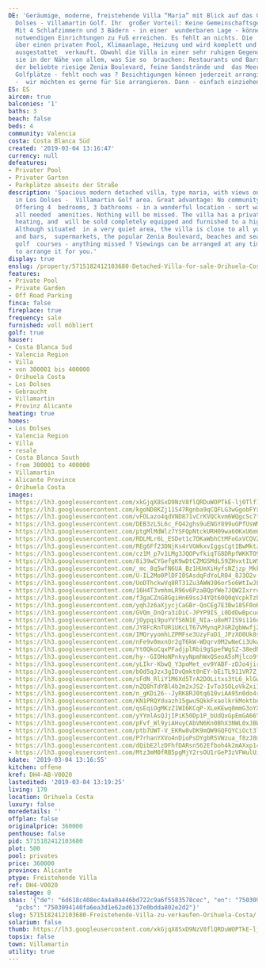 ```yaml
---
DE: 'Geräumige, moderne, freistehende Villa “Maria” mit Blick auf das Grün in Los
  Dolses - Villamartin Golf. Ihr  großer Vorteil: Keine Gemeinschaftsgebühren zu zahlen.
  Mit 4 Schlafzimmern und 3 Bädern - in einer  wunderbaren Lage - können Sie alle
  notwendigen Einrichtungen zu Fuß erreichen. Es fehlt an nichts. Die  Villa verfügt
  über einen privaten Pool, Klimaanlage, Heizung und wird komplett und hochwertig
  ausgestattet  verkauft. Obwohl die Villa in einer sehr ruhigen Gegend liegt, ist
  sie in der Nähe von allem, was Sie so  brauchen: Restaurants und Bars, Supermärkte,
  der beliebte riesige Zenia Boulevard, feine Sandstrände und  das Meer, 4 internationale
  Golfplätze - fehlt noch was ? Besichtigungen können jederzeit arrangiert werden
  -  wir möchten es gerne für Sie arrangieren. Dann - einfach einziehen.'
ES: ES
aircon: true
balconies: '1'
baths: 3
beach: false
beds: 4
community: Valencia
costa: Costa Blanca Süd
created: '2019-03-04 13:16:47'
currency: null
defeatures:
- Privater Pool
- Privater Garten
- Parkplätze abseits der Straße
description: 'Spacious modern detached villa, type maria, with views on the green
  in Los Dolses -  Villamartin Golf area. Great advantage: No community fees to pay.
  Offering 4  bedrooms, 3 bathrooms - in a wonderful location - sort walks to really
  all needed  amenities. Nothing will be missed. The villa has a private pool, A/C,
  heating, and  will be sold completely equipped and furnished to a high standard.
  Although situated  in a very quiet area, the villa is close to all you need: restaurants
  and bars,  supermarkets, the popular Zenia Boulevard, beaches and sea, 4 international
  golf  courses - anything missed ? Viewings can be arranged at any time - we would  like
  to arrange it for you.'
display: true
enslug: /property/5715182412103680-Detached-Villa-for-sale-Orihuela-Costa/
features:
- Private Pool
- Private Garden
- Off Road Parking
finca: false
fireplace: true
frequency: sale
furnished: voll möbliert
golf: true
hauser:
- Costa Blanca Sud
- Valencia Region
- Villa
- von 300001 bis 400000
- Orihuela Costa
- Los Dolses
- Gebraucht
- Villamartin
- Provinz Alicante
heating: true
homes:
- Los Dolses
- Valencia Region
- Villa
- resale
- Costa Blanca South
- from 300001 to 400000
- Villamartin
- Alicante Province
- Orihuela Costa
images:
- https://lh3.googleusercontent.com/xkGjqX8SxD9NzV8flQRDuWOPTkE-lj0Tlf1JZJwchVZNMmRkAzG5MHJVmF7LQrO6RYzj8uDyAIfWF8pIVbVO=w640-rj-e30-l100
- https://lh3.googleusercontent.com/kgoND8KZj11S47Rgnba9qCQFLG3wGgobFYx6EJs397XOJwPMyD40OIzqjPX9A4OBaOzFfuVf2FVTRArGRjt6=w640-rj-e30-l100
- https://lh3.googleusercontent.com/vFOLazo4qdVND871vCrKVQCkvm6WQgcSc7tCabc5rqWMm4pNgiIq1Hw1dk18FYHIDUEm4JU29C3Kv0igoTw=w640-rj-e30-l100
- https://lh3.googleusercontent.com/DEB3zL5L6c_FQ42ghs9uENGY899uGPfUsWMebu4V4eSsFOTIi31KJMVsYDa3GA2hj7wdHiuYOMZ24A3GqYM=w640-rj-e30-l100
- https://lh3.googleusercontent.com/ptgMlMdWlz7YSFQpNtckURH09wa60KxU6mCSB3eKvpfbTeZuhfE5sgh_2Py1_mZ-b96szLx7IS5j0FlCNKJc=w640-rj-e30-l100
- https://lh3.googleusercontent.com/RDLMLr6L_ESDet1c7DKaWbhCtMFoGxVCQVZN6UCVjrOKrI2chyEy7RaWXbR2CyQKCcBuUb4Yol420o1Ljc4=w640-rj-e30-l100
- https://lh3.googleusercontent.com/REg6Ff23DNjKs4rVGWkxvIggsCgtIBwMktzMc4YhZSf3_bfObsKBo8bfyBVoaLWJjJTCdVGedvMOGV0AfBc2=w640-rj-e30-l100
- https://lh3.googleusercontent.com/cz1M_p7v1LMg3JQOPvfkiqTG8DRpfWKKTO9VjwaRhIpOQIY6NQ714A_12eWRCDhJ-VbMrR2B459tM1T4b5o=w640-rj-e30-l100
- https://lh3.googleusercontent.com/8i39wCYGefgK9wDtCZMGSMdL59ZHvxtILWSeIzxtjScUTzgkF8Bj6WbrkLDKBhMYrOdugVReQ8dHKbePbLf54w=w640-rj-e30-l100
- https://lh3.googleusercontent.com/_mc_8q5wfN6UA_Bz1HUmXiHyfsNZjzp_Mkk_Z-tpk2JV5kCvebM07cvUYaJ6IEAO5W8KPTxR3mV8xycPPQkR=w640-rj-e30-l100
- https://lh3.googleusercontent.com/U-IL2Mo0PlDFI0SAsdqFdYoLR04_8J3O2v-yGuUpnALO3Ik1NSWwdiquYzPHvRl79lN-0jkWaxtB7fJYWgww=w640-rj-e30-l100
- https://lh3.googleusercontent.com/UoDThckwVq8RT31Zu3AWWJ06or5o6WtIwJLEtrUOE2N5AvpOpN1jdA3r3UkKOzdTQ8vg2lh26P_Rz4PjzkHl=w640-rj-e30-l100
- https://lh3.googleusercontent.com/16H4T3vmhmLR96v6PzaBQpYWe7JQW2IxrruK-lShm5stT-OR4c4lQ-fzsOAqWbF1gsTnk7easuoNPN_OjG7feg=w640-rj-e30-l100
- https://lh3.googleusercontent.com/f3gaCZnG8GgiHn69ssJ4YQt60Q0qVcpkTzh-m23p87NgVngSk6jIFHvX3T9v6TPEQIl2xpZB4K0Ph-O6vXfD=w640-rj-e30-l100
- https://lh3.googleusercontent.com/yqhJz6aXjycjCaGBr-QoCEg7E3Bw18SF0oKPxKeo6snYs4EUNXuFwomQDjk9Qp4sv9dGJczZyweQc9_tvrLO=w640-rj-e30-l100
- https://lh3.googleusercontent.com/GVQm_DnQra3iDiC-JPYP9IS_i0DdDwBpcudmoor-qUpo-xQQ5kVrswDXlYabtiq6ei6q6KZgRhRsARGlgRM5SA=w640-rj-e30-l100
- https://lh3.googleusercontent.com/jOypqi9puYVfS6N1E_NIa-u8eM7IS9i116dY9ASVyTHMaMeZ9OV6D4BFwnvo5lve1J1Jg_xi22fISIdyww2l=w640-rj-e30-l100
- https://lh3.googleusercontent.com/JY8FcRnTUR1UKcLT67VMynqPJGRZgbWwfj211z-sfhYsbeOGdKs2G6S5idImYrM_IaC8KXP_DMPVi4F55A=w640-rj-e30-l100
- https://lh3.googleusercontent.com/IMQryyomhLZPMFse3UzyFaD1_JPzXO0Uk8stWxhKL5YwBAcwOWMGTgCV1gBiBAec7qrOM6_QktrAH8aW9B4=w640-rj-e30-l100
- https://lh3.googleusercontent.com/nFe9v0mxnOr2gT6kW-WDqrv0M2wNeCi3UkwELWRxa9BNGE1zsuWi1vP3Z3QEzTcK0ZlTwMOT1H6vbXnqg_o=w640-rj-e30-l100
- https://lh3.googleusercontent.com/Yt0QkoCqxPFadjplRbi9gSpefWgSZ-38edN3VWNr9ivET39hOwy-21yDw6J1zFbRN6TRBaiomiuXPpWisRlL=w640-rj-e30-l100
- https://lh3.googleusercontent.com/hy--GIOHoNPnkyyNpmhWxQSeoA5sMjlco9trCENAkbKURKAfnQD-8G1jTc4Pk3j7rSQYOx4mDEviS0LFUfg=w640-rj-e30-l100
- https://lh3.googleusercontent.com/yLIkr-KbwQ_Y3poMet_ev9YABF-zDJo4jirD_CgjQ5u4AFWb3J1W1xdClW97h-wpoQup7ubSba7n-RJYlVLhWA=w640-rj-e30-l100
- https://lh3.googleusercontent.com/bOd5qJzx3gIDvQmkt0nEY-bEiTL911VR7Z_Vs5RvaI2XiqSIoyhq3RUy663xSYlgjX-spLyVs1AtCDVbqnVB=w640-rj-e30-l100
- https://lh3.googleusercontent.com/sFdN_RliY1M6Xd5TrA2DOLitxs3tL6_klGwguUWn03j7cCazAdyBvbjaM_0TiyPdWfBWqEjg4Yf4ntp82_B2=w640-rj-e30-l100
- https://lh3.googleusercontent.com/nZQ8hTdYBl4b2m2xJS2-IvTo3SOLoVkZxi1yz_2apAhnF7RHq4scvzclYHQeqoBGCI5hD4XA9aUG6VMMyS1w=w640-rj-e30-l100
- https://lh3.googleusercontent.com/n_gKDi26--JyRK8RJ0tq610viAA95n0do4rKqdxg-T8VL102E8AaZ-Osxjfzfs6UiSJydVsDgnjxoG5s3DEI=w640-rj-e30-l100
- https://lh3.googleusercontent.com/KN1PRQYduazh15gwu5QkkFxaolkrkMoktbn5_tfqSycoavXl-JTKgtJeu_iBOyggrNXKwtJL8UMDwg6677U=w640-rj-e30-l100
- https://lh3.googleusercontent.com/qsEqiOgMKzZ1WI6KCqP-XLeKEwq0mmG3oYXvVFQO-0VNYul_DxP_Nha13TAwNi8BB4jT89y-VQE6dIKaE2E=w640-rj-e30-l100
- https://lh3.googleusercontent.com/yYYmlAsQJjIPiK50Dp1P_bUdQxGpEmGA66YNEjDGMScxZom7AdS-n7cNS2a9SdiVS6THBECbXtHT_8B5ZV5aXQ=w640-rj-e30-l100
- https://lh3.googleusercontent.com/pFvf_Wl9yiAHuyCAbVN6Kn0BhX3NWL0xJBWQwB-3mwh4hI6O18A3jRkuMh7y2duUJC_l1OtTe54R1BNu8_E=w640-rj-e30-l100
- https://lh3.googleusercontent.com/ptb7UWT-V_EKRw8vDK9mQW9GQFQYCiOct3lLMixdKg9sQ9yg0zwb5lQJ9M_7C3Z3g7pXEKEnB_TIaFLQIlxF=w640-rj-e30-l100
- https://lh3.googleusercontent.com/P7rhanYXVo4nDioPsDYgbRSVWzua_f8zJ8mel4DXJIlQNm6-07XIqbSJaI66Ov3CV5ZouLbV8MfssgtyF6VA=w640-rj-e30-l100
- https://lh3.googleusercontent.com/dQibE2lzDFhfDARsn562Efboh4k2mAXxp14FZrJDVLtLYCBeQmrIyKTzDSDSzEeEDQo-IQYYgtz5ha-88nP_=w640-rj-e30-l100
- https://lh3.googleusercontent.com/Mtz3mM0fRB5pgMjY2rsOU1rGeP3zVFWulUiSKeqDSJGciK2YXND5dfCYVyEakax3EBaKl015aD9AS2bDcBxVsw=w640-rj-e30-l100
kdate: '2019-03-04 13:16:55'
kitchen: offene
kref: DH4-AB-V0020
lastedited: '2019-03-04 13:19:25'
living: 170
location: Orihuela Costa
luxury: false
moredetails: ''
offplan: false
originalprice: 360000
penthouse: false
pid: 5715182412103680
plot: 500
pool: privates
price: 360000
province: Alicante
ptype: Freistehende Villa
ref: DH4-V0020
salestage: 0
shas: '{"de": "6d618c408ec4a4a0a446bd722c9a6f5583578cec", "en": "7503094140fa6ea3d1e62ad6137e0bdda802e2d2",
  "pcbs": "7503094140fa6ea3d1e62ad6137e0bdda802e2d2"}'
slug: 5715182412103680-Freistehende-Villa-zu-verkaufen-Orihuela-Costa/
solarium: false
thumb: https://lh3.googleusercontent.com/xkGjqX8SxD9NzV8flQRDuWOPTkE-lj0Tlf1JZJwchVZNMmRkAzG5MHJVmF7LQrO6RYzj8uDyAIfWF8pIVbVO=w400-h240-n-rj-e30-l100
topsix: false
town: Villamartin
utility: true
---
```

